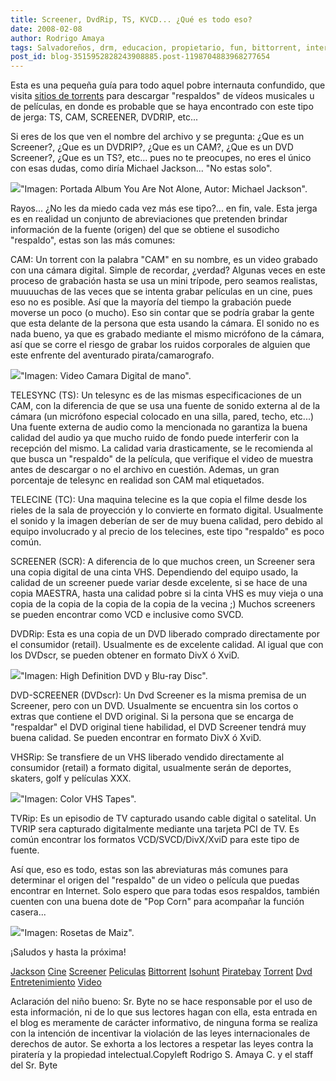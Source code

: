 ```yaml
---
title: Screener, DvdRip, TS, KVCD... ¿Qué es todo eso?
date: 2008-02-08
author: Rodrigo Amaya
tags: Salvadoreños, drm, educacion, propietario, fun, bittorrent, interesante, dvd, guia
post_id: blog-3515952828243908885.post-1198704883968277654
---
```


Esta es una pequeña guía para todo aquel pobre internauta confundido, que
      visita [sitios de torrents](http://srbyte.blogspot.com/2007/03/bittorrent-todo-mundo-ama-bittorrent.html) para descargar "respaldos" de vídeos musicales u de películas, en donde
      es probable que se haya encontrado con este tipo de jerga: TS, CAM, SCREENER, DVDRIP,
      etc...

Si eres de los que ven el nombre del archivo y se pregunta: ¿Que
      es un Screener?, ¿Que es un DVDRIP?, ¿Que es un CAM?, ¿Que es un DVD Screener?, ¿Que es un
      TS?, etc... pues no te preocupes, no eres el único con esas dudas, como diría Michael
      Jackson... "No estas solo".

[![](http://www.album-art.net/art/albums/m/michael_jackson/visionary/16_you_are_not_alone.jpg)](http://www.album-art.net/art/albums/m/michael_jackson/visionary/16_you_are_not_alone.jpg)"Imagen: Portada Album You Are Not Alone, Autor: Michael
      Jackson".

Rayos... ¿No les da miedo cada vez
      más ese tipo?... en fin, vale. Esta jerga es en realidad un conjunto de abreviaciones que
      pretenden brindar información de la fuente (origen) del que se obtiene el susodicho
      "respaldo", estas son las más comunes:

CAM: Un torrent con la palabra "CAM" en su nombre, es un
      video grabado con una cámara digital. Simple de recordar, ¿verdad? Algunas veces en este
      proceso de grabación hasta se usa un mini trípode, pero seamos realistas, muuuuchas de las
      veces que se intenta grabar películas en un cine, pues eso no es posible. Así que la mayoría
      del tiempo la grabación puede moverse un poco (o mucho). Eso sin contar que se podría grabar
      la gente que esta delante de la persona que esta usando la cámara. El sonido no es nada bueno,
      ya que es grabado mediante el mismo micrófono de la cámara, así que se corre el riesgo de
      grabar los ruidos corporales de alguien que este enfrente del aventurado
      pirata/camarografo.

[![](http://www.gearfuse.com/wp-content/uploads/samuel/feb07/xacti_hd2.jpg)](http://www.gearfuse.com/wp-content/uploads/samuel/feb07/xacti_hd2.jpg)"Imagen: Video Camara Digital de
      mano".

TELESYNC (TS): Un telesync es de las mismas especificaciones de un CAM,
      con la diferencia de que se usa una fuente de sonido externa al de la cámara (un micrófono
      especial colocado en una silla, pared, techo, etc...) Una fuente externa de audio como la
      mencionada no garantiza la buena calidad del audio ya que mucho ruido de fondo puede
      interferir con la recepción del mismo.
La calidad varia drasticamente, se le
      recomienda al que busca un "respaldo" de la película, que verifique el video de muestra antes
      de descargar o no el archivo en cuestión. Ademas, un gran porcentaje de telesync en realidad
      son CAM mal etiquetados.

TELECINE (TC): Una maquina telecine es la que copia el filme desde los
      rieles de la sala de proyección y lo convierte en formato digital. Usualmente el sonido y la
      imagen deberían de ser de muy buena calidad, pero debido al equipo involucrado y al precio de
      los telecines, este tipo "respaldo" es poco común.

SCREENER (SCR): A diferencia de lo que muchos
      creen, un Screener sera una copia digital de una cinta VHS. Dependiendo del equipo usado, la
      calidad de un screener puede variar desde excelente, si se hace de una copia MAESTRA, hasta
      una calidad pobre si la cinta VHS es muy vieja o una copia de la copia de la copia de la copia
      de la vecina ;)
Muchos screeners se pueden encontrar como VCD e inclusive como
      SVCD.

DVDRip: Esta
      es una copia de un DVD liberado comprado directamente por el consumidor (retail). Usualmente
      es de excelente calidad. Al igual que con los DVDscr, se pueden obtener en formato DivX ó
      XviD.

[![](http://xboxer.tv/hd_dvd_bluray.jpg)](http://xboxer.tv/hd_dvd_bluray.jpg)"Imagen: High Definition DVD
      y Blu-ray Disc".

DVD-SCREENER (DVDscr): Un Dvd Screener es la misma premisa de un
      Screener, pero con un DVD. Usualmente se encuentra sin los cortos o extras que contiene el DVD
      original. Si la persona que se encarga de "respaldar" el DVD original tiene habilidad, el DVD
      Screener tendrá muy buena calidad. Se pueden encontrar en formato DivX ó XviD.

VHSRip: Se transfiere de
      un VHS liberado vendido directamente al consumidor (retail) a formato digital, usualmente
      serán de deportes, skaters, golf y películas XXX.

[![](http://lib.store.yahoo.net/lib/vhstapeplus/newvthomepic.gif)](http://lib.store.yahoo.net/lib/vhstapeplus/newvthomepic.gif)"Imagen: Color VHS Tapes".

TVRip: Es un episodio de TV capturado
      usando cable digital o satelital. Un TVRIP sera capturado digitalmente mediante una tarjeta
      PCI de TV. Es común encontrar los formatos VCD/SVCD/DivX/XviD para este tipo de fuente.

Así que, eso es todo, estas son las abreviaturas más comunes para determinar
      el origen del "respaldo" de un video o película que puedas encontrar en Internet. Solo espero
      que para todas esos respaldos, también cuenten con una buena dote de "Pop Corn" para acompañar
      la función casera...

[![](http://kohm.org/blog/wp-content/uploads/2007/07/800px-popcorn02.jpg)](http://kohm.org/blog/wp-content/uploads/2007/07/800px-popcorn02.jpg)"Imagen: Rosetas de
      Maiz".

¡Saludos y hasta la próxima!

[Jackson](http://www.blogalaxia.com/tags/jackson) [Cine](http://www.blogalaxia.com/tags/cine) [Screener](http://www.blogalaxia.com/tags/screener) [Peliculas](http://www.blogalaxia.com/tags/peliculas) [Bittorrent](http://www.blogalaxia.com/tags/bittorrent) [Isohunt](http://www.blogalaxia.com/tags/isohunt) [Piratebay](http://www.blogalaxia.com/tags/piratebay) [Torrent](http://www.blogalaxia.com/tags/torrent)
[Dvd](http://www.blogalaxia.com/tags/dvd) [Entretenimiento](http://www.blogalaxia.com/tags/entretenimiento) [Video](http://www.blogalaxia.com/tags/video)

Aclaración del niño bueno: Sr. Byte no se
      hace responsable por el uso de esta información, ni de lo que sus lectores hagan
      con ella, esta entrada en el blog es meramente de carácter informativo, de ninguna forma se realiza con la intención de incentivar
      la violación de las leyes internacionales de derechos de autor. Se exhorta a los lectores a
      respetar las leyes contra la piratería y la propiedad intelectual.Copyleft Rodrigo S. Amaya C. y el staff del Sr.
      Byte